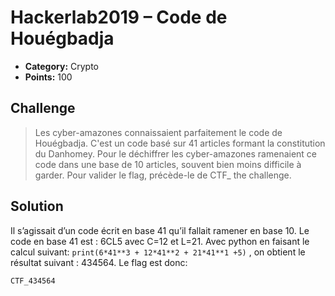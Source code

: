 # Hackerlab2019 – Code de Houégbadja

* **Category:** Crypto
* **Points:** 100

## Challenge

> Les cyber-amazones connaissaient parfaitement le code de Houégbadja. C'est un code basé sur 41 articles formant la 
>constitution du Danhomey. Pour le déchiffrer les cyber-amazones ramenaient ce code dans une base de 10 articles, 
>souvent bien moins difficile à garder. Pour valider le flag, précède-le de CTF_
> the challenge.

## Solution
Il s’agissait d’un code écrit en base 41 qu’il fallait ramener en base 10.
Le code en base 41 est : 6CL5 avec C=12 et L=21.
Avec python en faisant le calcul suivant: 
`print(6*41**3 + 12*41**2 + 21*41**1 +5)`
, on obtient le résultat suivant : 434564. Le flag est donc: 
```
CTF_434564
```